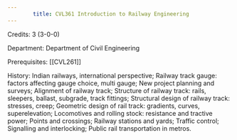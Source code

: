```yaml
---
        title: CVL361 Introduction to Railway Engineering
---
```

Credits: 3 (3-0-0)

Department: Department of Civil Engineering

Prerequisites: [[CVL261]]

History: Indian railways, international perspective; Railway track gauge: factors affecting gauge choice, multi gauge; New project planning and surveys; Alignment of railway track; Structure of railway track: rails, sleepers, ballast, subgrade, track fittings; Structural design of railway track: stresses, creep; Geometric design of rail track: gradients, curves, superelevation; Locomotives and rolling stock: resistance and tractive power; Points and crossings; Railway stations and yards; Traffic control; Signalling and interlocking; Public rail transportation in metros.